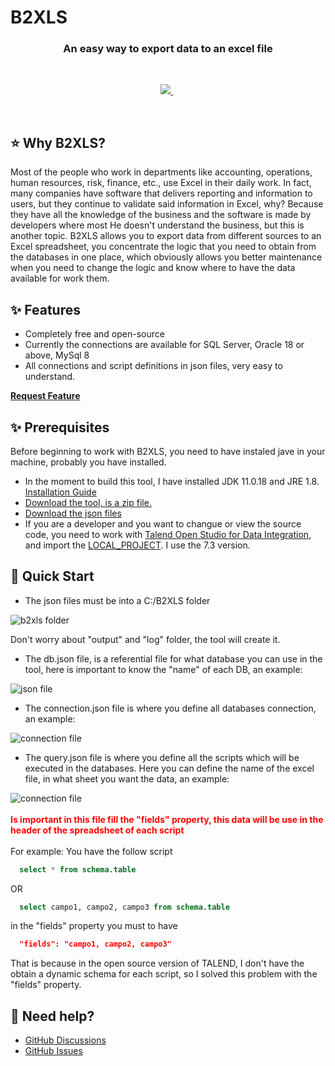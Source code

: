 # B2XLS

<h3 align="center">An easy way to export data to an excel file</h3>

<br />

<p align="center">
  <a href="https://opensource.org/licenses/MIT">
    <img src="https://img.shields.io/badge/License-MIT-blue.svg?style=flat-square" />
  </a>
  &nbsp;
</p>

<br />

## ⭐ Why B2XLS?

Most of the people who work in departments like accounting, operations, human resources, risk, finance, etc., use Excel in their daily work. In fact, many companies have software that delivers reporting and information to users, but they continue to validate said information in Excel, why? Because they have all the knowledge of the business and the software is made by developers where most He doesn't understand the business, but this is another topic.
B2XLS allows you to export data from different sources to an Excel spreadsheet, you concentrate the logic that you need to obtain from the databases in one place, which obviously allows you better maintenance when you need to change the logic and know where to have the data available for work them.

## ✨ Features

- Completely free and open-source
- Currently the connections are available for SQL Server, Oracle 18 or above, MySql 8
- All connections and script definitions in json files, very easy to understand.

<a target="_blank" href="https://github.com/Soulcito/B2XLS/discussions"><strong>Request Feature</strong></a>

## ✨ Prerequisites

Before beginning to work with B2XLS, you need to have instaled jave in your machine, probably you have installed.

- In the moment to build this tool, I have installed JDK 11.0.18 and JRE 1.8.
  [Installation Guide](https://docs.oracle.com/javase/10/install/toc.htm)
- [Download the tool, is a zip file.](https://github.com/Soulcito/B2XLS/tree/main/build)
- [Download the json files](https://github.com/Soulcito/B2XLS/tree/main/B2XLS)
- If you are a developer and you want to changue or view the source code, you need to work with [Talend Open Studio for Data Integration](https://www.talend.com/products/talend-open-studio/), and import the [LOCAL_PROJECT](https://github.com/Soulcito/B2XLS/tree/main/LOCAL_PROJECT). I use the 7.3 version.

## 🚀 Quick Start

- The json files must be into a C:/B2XLS folder

![b2xls folder](https://github.com/Soulcito/B2XLS/tree/main/img/b2xls_folder.png)

Don't worry about "output" and "log" folder, the tool will create it.

- The db.json file, is a referential file for what database you can use in the tool, here is important to know the "name" of each DB, an example:

![json file](https://github.com/Soulcito/B2XLS/tree/main/img/bd_json.png)

- The connection.json file is where you define all databases connection, an example:

![connection file](https://github.com/Soulcito/B2XLS/tree/main/img/connection_json.png)

- The query.json file is where you define all the scripts which will be executed in the databases. Here you can define the name of the excel file, in what sheet you want the data, an example:

![connection file](https://github.com/Soulcito/B2XLS/tree/main/img/query_json.png)
<br/><br/>
<b style=" color: red ">
Is important in this file fill the "fields" property, this data will be use in the header of the spreadsheet of each script
</b>
<br/><br/>
For example: You have the follow script

```sql
  select * from schema.table
```

OR

```sql
  select campo1, campo2, campo3 from schema.table
```

in the "fields" property you must to have

```json
  "fields": "campo1, campo2, campo3"
```

That is because in the open source version of TALEND, I don't have the obtain a dynamic schema for each script, so I solved this problem with the "fields" property.

## 🚨 Need help?

- [GitHub Discussions](https://github.com/Soulcito/B2XLS/discussions)
- [GitHub Issues](https://github.com/Soulcito/B2XLS/issues)
